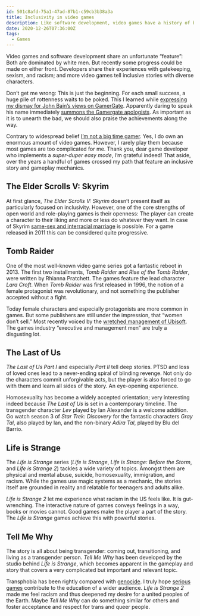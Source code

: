 ```yaml
---
id: 501c8afd-75a1-47ad-87b1-c59cb3b38a3a
title: Inclusivity in video games
description: Like software development, video games have a history of being dominated by white men.
date: 2020-12-26T07:36:00Z
tags:
  - Games
---
```


Video games and software development share an unfortunate “feature”: Both are dominated by white men. But recently some progress could be made on either front. Developers share their experiences with gatekeeping, sexism, and racism; and more video games tell inclusive stories with diverse characters.

Don’t get me wrong: This is just the beginning. For each small success, a huge pile of rottenness waits to be poked. This I learned while [expressing my dismay for John Bain’s views on GamerGate](https://twitter.fynn.be/1331893390666035201/). Apparently daring to speak his name immediately [summons the Gamergate apologists](https://twitter.fynn.be/1332281128070344704/). As important as it is to unearth the bad, we should also praise the achievements along the way.

Contrary to widespread belief [I’m not a big time gamer](https://steamcommunity.com/id/mvsde/). Yes, I do own an enormous amount of video games. However, I rarely play them because most games are too complicated for me. Thank you, dear game developer who implements a _super-duper easy mode_, I’m grateful indeed! That aside, over the years a handful of games crossed my path that feature an inclusive story and gameplay mechanics.

## The Elder Scrolls V: Skyrim

At first glance, _The Elder Scrolls V: Skyrim_ doesn’t present itself as particularly focused on inclusivity. However, one of the core strengths of open world and role-playing games is their openness: The player can create a character to their liking and more or less do whatever they want. In case of Skyrim [same-sex and interracial marriage](<https://elderscrolls.fandom.com/wiki/Marriage_(Skyrim)>) is possible. For a game released in 2011 this can be considered quite progressive.

## Tomb Raider

One of the most well-known video game series got a fantastic reboot in 2013. The first two installments, _Tomb Raider_ and _Rise of the Tomb Raider_, were written by Rhianna Pratchett. The games feature the lead character _Lara Croft_. When _Tomb Raider_ was first released in 1996, the notion of a female protagonist was revolutionary, and not something the publisher accepted without a fight.

Today female characters and especially protagonists are more common in games. But some publishers are still under the impression, that “women don’t sell.” Most recently voiced by the [wretched management of Ubisoft](https://www.bloomberg.com/news/articles/2020-07-21/ubisoft-sexual-misconduct-scandal-harassment-sexism-and-abuse). The games industry “executive and management men” are truly a disgusting lot.

## The Last of Us

_The Last of Us Part I_ and especially _Part II_ tell deep stories. PTSD and loss of loved ones lead to a never-ending spiral of blinding revenge. Not only do the characters commit unforgivable acts, but the player is also forced to go with them and learn all sides of the story. An eye-opening experience.

Homosexuality has become a widely accepted orientation; very interesting indeed because _The Last of Us_ is set in a contemporary timeline. The transgender character _Lev_ played by Ian Alexander is a welcome addition. Go watch season 3 of _Star Trek: Discovery_ for the fantastic characters _Gray Tal_, also played by Ian, and the non-binary _Adira Tal_, played by Blu del Barrio.

## Life is Strange

The _Life is Strange_ series (_Life is Strange_, _Life is Strange: Before the Storm_, and _Life is Strange 2_) tackles a wide variety of topics. Amongst them are physical and mental abuse, suicide, homosexuality, immigration, and racism. While the games use magic systems as a mechanic, the stories itself are grounded in reality and relatable for teenagers and adults alike.

_Life is Strange 2_ let me experience what racism in the US feels like. It is gut-wrenching. The interactive nature of games conveys feelings in a way, books or movies cannot. Good games make the player a part of the story. The _Life is Strange_ games achieve this with powerful stories.

## Tell Me Why

The story is all about being transgender: coming out, transitioning, and living as a transgender person. _Tell Me Why_ has been developed by the studio behind _Life is Strange_, which becomes apparent in the gameplay and story that covers a very complicated but important and relevant topic.

Transphobia has been rightly compared with [genocide](https://twitter.com/JimSterling/status/1352564553960353793). I truly hope [serious games](https://en.wikipedia.org/wiki/Serious_game) contribute to the education of a wider audience. _Life is Strange 2_ made me feel racism and thus deepened my desire for a united peoples of the Earth. Maybe _Tell Me Why_ can do something similar for others and foster acceptance and respect for trans and queer people.
